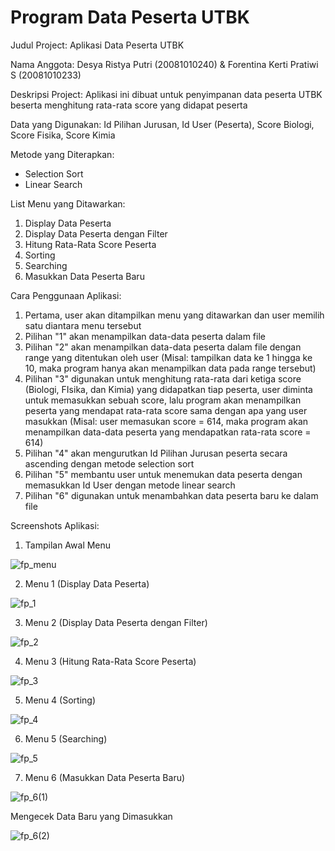 # Program Data Peserta UTBK
Judul Project: Aplikasi Data Peserta UTBK

Nama Anggota: Desya Ristya Putri (20081010240) & Forentina Kerti Pratiwi S (20081010233)

Deskripsi Project: Aplikasi ini dibuat untuk penyimpanan data peserta UTBK beserta menghitung rata-rata score yang didapat peserta

Data yang Digunakan: Id Pilihan Jurusan, Id User (Peserta), Score Biologi, Score Fisika, Score Kimia

Metode yang Diterapkan:
- Selection Sort
- Linear Search

List Menu yang Ditawarkan: 
1. Display Data Peserta
2. Display Data Peserta dengan Filter
3. Hitung Rata-Rata Score Peserta
4. Sorting
5. Searching
6. Masukkan Data Peserta Baru

Cara Penggunaan Aplikasi:
1. Pertama, user akan ditampilkan menu yang ditawarkan dan user memilih satu diantara menu tersebut
2. Pilihan "1" akan menampilkan data-data peserta dalam file
3. Pilihan "2" akan menampilkan data-data peserta dalam file dengan range yang ditentukan oleh user (Misal: tampilkan data ke 1 hingga ke 10, maka program hanya akan menampilkan data pada range tersebut)
4. Pilihan "3" digunakan untuk menghitung rata-rata dari ketiga score (Biologi, FIsika, dan Kimia) yang didapatkan tiap peserta, user diminta untuk memasukkan sebuah score, lalu program akan menampilkan peserta yang mendapat rata-rata score sama dengan apa yang user masukkan (Misal: user memasukan score = 614, maka program akan menampilkan data-data peserta yang mendapatkan rata-rata score = 614)
5. Pilihan "4" akan mengurutkan Id Pilihan Jurusan peserta secara ascending dengan metode selection sort
6. Pilihan "5" membantu user untuk menemukan data peserta dengan memasukkan Id User dengan metode linear search
7. Pilihan "6" digunakan untuk menambahkan data peserta baru ke dalam file

Screenshots Aplikasi:
1. Tampilan Awal Menu

![fp_menu](https://user-images.githubusercontent.com/90812374/147712719-7cf1eb4e-074a-4db6-8a80-9027393c8a53.PNG)

2. Menu 1 (Display Data Peserta)

![fp_1](https://user-images.githubusercontent.com/90812374/147712721-9ce5ae2d-cc0e-41bd-ac3d-9e72ac18ffb9.PNG)

3. Menu 2 (Display Data Peserta dengan Filter)

![fp_2](https://user-images.githubusercontent.com/90812374/147712722-e6349e0a-3332-413a-b050-a49b2497e73d.PNG)

4. Menu 3 (Hitung Rata-Rata Score Peserta)

![fp_3](https://user-images.githubusercontent.com/90812374/147712724-3484c70f-13a5-4457-8381-1f5451547295.PNG)

5. Menu 4 (Sorting)

![fp_4](https://user-images.githubusercontent.com/90812374/147712712-6ed84907-4975-40d0-8a86-235f594dd26f.PNG)

6. Menu 5 (Searching)

![fp_5](https://user-images.githubusercontent.com/90812374/147712715-d366c83d-e1b4-44a2-8e86-911bf4913241.PNG)

7. Menu 6 (Masukkan Data Peserta Baru)

![fp_6(1)](https://user-images.githubusercontent.com/90812374/147712716-93adfdb5-f8ce-4a6f-95a9-6af103a2929e.PNG)

Mengecek Data Baru yang Dimasukkan

![fp_6(2)](https://user-images.githubusercontent.com/90812374/147712717-5a1d6d77-a2b3-4069-8e59-79be4d51943a.PNG)
